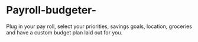 # Payroll-budgeter-
Plug in your pay roll, select your priorities, savings goals, location, groceries and have a custom budget plan laid out for you.
